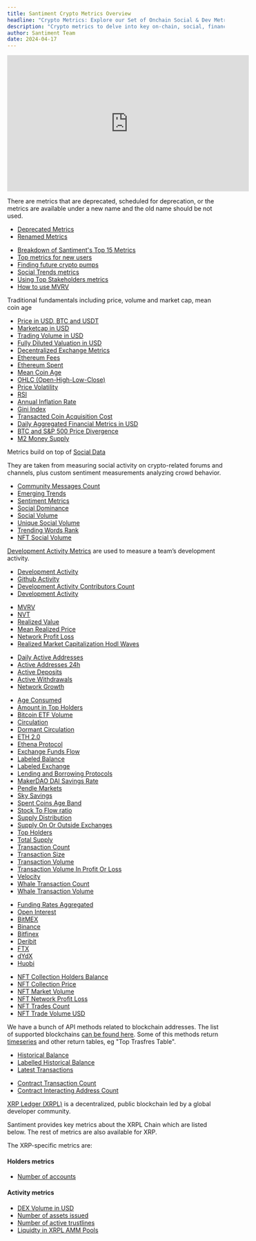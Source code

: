 ```yaml
---
title: Santiment Crypto Metrics Overview
headline: "Crypto Metrics: Explore our Set of Onchain Social & Dev Metrics"
description: "Crypto metrics to delve into key on-chain, social, financial and development data to better understand and navigate the ever-evolving cryptocurrency landscape"
author: Santiment Team
date: 2024-04-17
---
```

<iframe width="560" height="315" src="https://www.youtube.com/embed/FFJB48Z8tfM" frameborder="0" allow="accelerometer; autoplay; encrypted-media; gyroscope; picture-in-picture" allowfullscreen></iframe>

<Resource title="Deprecated and Renamed Metrics">

There are metrics that are deprecated, scheduled for deprecation, or the
metrics are available under a new name and the old name should be not used.

- [Deprecated Metrics](/metrics/deprecated-metrics)
- [Renamed Metrics](/metrics/renamed-metrics)

</Resource>

<Resource title="Video explanations of some metrics">

- [Breakdown of Santiment's Top 15 Metrics](https://www.youtube.com/watch?v=FFJB48Z8tfM)
- [Top metrics for new users](https://www.youtube.com/watch?v=c6q4RsQvA58)
- [Finding future crypto pumps](https://www.youtube.com/watch?v=2UpK0CnzzuE)
- [Social Trends metrics](https://www.youtube.com/watch?v=p60ZlNes8WEo)
- [Using Top Stakeholders metrics](https://www.youtube.com/watch?v=lLyd8GzPixY)
- [How to use MVRV](https://www.youtube.com/watch?v=vbYQLNJ40yw)

</Resource>

<Resource title="Financial">

Traditional fundamentals including price, volume and market cap, mean coin age

- [Price in USD, BTC and USDT](/metrics/price)
- [Marketcap in USD](/metrics/marketcap)
- [Trading Volume in USD](/metrics/trading-volume)
- [Fully Diluted Valuation in USD](/metrics/fully-diluted-valuation)
- [Decentralized Exchange Metrics](/metrics/decentralized-exchange-metrics)
- [Ethereum Fees](/metrics/ethereum-fees)
- [Ethereum Spent](/metrics/ethereum-spent)
- [Mean Coin Age](/metrics/mean-coin-age)
- [OHLC (Open-High-Low-Close)](/metrics/price/#ohlc)
- [Price Volatility](/metrics/price-volatility)
- [RSI](/metrics/rsi)
- [Annual Inflation Rate](/metrics/annual-inflation-rate)
- [Gini Index](/metrics/gini-index)
- [Transacted Coin Acquisition Cost](/metrics/transacted-coin-acquisition-cost)
- [Daily Aggregated Financial Metrics in USD](/metrics/daily-aggregated-financial-metrics)
- [BTC and S&P 500 Price Divergence](/metrics/btc-snp-price-divergence)
- [M2 Money Supply](/metrics/m2-money-supply)

</Resource>

<Resource title="Social/Sentiment">

Metrics build on top of [Social Data](/metrics/details/social-data)

They are taken from measuring social activity on crypto-related forums and
channels, plus custom sentiment measurements analyzing crowd behavior.

- [Community Messages Count](/metrics/community-messages-count)
- [Emerging Trends](/metrics/emerging-trends)
- [Sentiment Metrics](/metrics/sentiment-metrics)
- [Social Dominance](/metrics/social-dominance)
- [Social Volume](/metrics/social-volume)
- [Unique Social Volume](/metrics/unique-social-volume)
- [Trending Words Rank](/metrics/trending-words-rank)
- [NFT Social Volume](/metrics/nft-social-volume)


</Resource>

<Resource title="Development">

[Development Activity Metrics](/metrics/development-activity) are used to measure a team’s development activity.

- [Development Activity](/metrics/development-activity/development-activity)
- [Github Activity](/metrics/development-activity/github-activity)
- [Development Activity Contributors Count](/metrics/development-activity/development-activity-contributors-count)
- [Development Activity](/metrics/development-activity/development-activity-contributors-count)

</Resource>

<Resource title="Network Value (On-Chain)">

- [MVRV](/metrics/mvrv)
- [NVT](/metrics/nvt)
- [Realized Value](/metrics/realized-value)
- [Mean Realized Price](/metrics/mean-realized-price)
- [Network Profit Loss](/metrics/network-profit-loss)
- [Realized Market Capitalization Hodl Waves](/metrics/realized-market-capitalization-hodl-waves)

</Resource>

<Resource title="Network Activity (On-Chain)">

- [Daily Active Addresses](/metrics/daily-active-addresses)
- [Active Addresses 24h](/metrics/active-addresses-24h)
- [Active Deposits](/metrics/active-deposits)
- [Active Withdrawals](/metrics/active-withdrawals)
- [Network Growth](/metrics/network-growth)

</Resource>

<Resource title="Other On-Chain">

- [Age Consumed](/metrics/age-consumed)
- [Amount in Top Holders](/metrics/amount-in-top-holders)
- [Bitcoin ETF Volume](/metrics/bitcoin-etf-volume)
- [Circulation](/metrics/circulation)
- [Dormant Circulation](/metrics/dormant-circulation)
- [ETH 2.0](/metrics/eth-2)
- [Ethena Protocol](/metrics/ethena-protocol)
- [Exchange Funds Flow](/metrics/exchange-funds-flow)
- [Labeled Balance](/metrics/labeled-balance)
- [Labeled Exchange](/metrics/labeled-exchange)
- [Lending and Borrowing Protocols](/metrics/lending-and-borrowing-protocols)
- [MakerDAO DAI Savings Rate](/metrics/makerdao-dai-savings-rate)
- [Pendle Markets](/metrics/pendle-markets)
- [Sky Savings](/metrics/sky-savings)
- [Spent Coins Age Band](/metrics/spent-coins-age-band)
- [Stock To Flow ratio](/metrics/stock-to-flow)
- [Supply Distribution](/metrics/supply-distribution)
- [Supply On Or Outside Exchanges](/metrics/supply-on-or-outside-exchanges)
- [Top Holders](/metrics/top-holders)
- [Total Supply](/metrics/total-supply)
- [Transaction Count](/metrics/transaction-count)
- [Transaction Size](/metrics/transaction-size)
- [Transaction Volume](/metrics/transaction-volume)
- [Transaction Volume In Profit Or Loss](/metrics/transaction-volume-in-profit-or-loss)
- [Velocity](/metrics/velocity)
- [Whale Transaction Count](/metrics/whale-transaction-count)
- [Whale Transaction Volume](/metrics/whale-transaction-volume)

</Resource>

<Resource title="Derivatives">

- [Funding Rates Aggregated](/metrics/funding-rates-aggregated)
- [Open Interest](/metrics/open-interest)
- [BitMEX](/metrics/bitmex-derivatives)
- [Binance](/metrics/binance-derivatives)
- [Bitfinex](/metrics/bitfinex-derivatives)
- [Deribit](/metrics/deribit-derivatives)
- [FTX](/metrics/ftx-derivatives)
- [dYdX](/metrics/dydx-derivatives)
- [Huobi](/metrics/huobi-derivatives)

</Resource>

<Resource title="NFT">

- [NFT Collection Holders Balance](/metrics/nft-collection-holders-balance)
- [NFT Collection Price](/metrics/nft-collection-price)
- [NFT Market Volume](/metrics/nft-market-volume)
- [NFT Network Profit Loss](/metrics/nft-network-profit-loss)
- [NFT Trades Count](/metrics/nft-trades-count)
- [NFT Trade Volume USD](/metrics/nft-trade-volume-usd)

</Resource>

<Resource title="Blockchain Address Metrics">

We have a bunch of API methods related to blockchain addresses.
The list of supported blockchains [can be found here](/sanapi/supported-blockchains/).
Some of this methods return [timeseries](/sanapi/metrics/#timeseriesdata) and other return tables, eg "Top Trasfres Table".

- [Historical Balance](/metrics/historical-balance)
- [Labelled Historical Balance](/metrics/labelled-historical-balance)
- [Latest Transactions](/metrics/latest-transactions)
<!-- re-add after rework -->
<!-- - [Top Transfers](/metrics/top-transfers) -->
- [Contract Transaction Count](/metrics/contract-transactions-count)
- [Contract Interacting Address Count](/metrics/contract-interacting-address-count)

</Resource>

<Resource title="XRPL Metrics">

[XRP Ledger (XRPL)](https://xrpl.org/) is a decentralized, public blockchain led by a global developer community.

Santiment provides key metrics about the XRPL Chain which are listed below.
The rest of metrics are also available for XRP.

The XRP-specific metrics are:

#### Holders metrics
- [Number of accounts](/metrics/xrpl-metrics/number-of-accounts)

#### Activity metrics
- [DEX Volume in USD](/metrics/xrpl-metrics/dex-volume)
- [Number of assets issued](/metrics/xrpl-metrics/assets-issued)
- [Number of active trustlines](/metrics/xrpl-metrics/trustline-count)
- [Liquidty in XRPL AMM Pools](/metrics/xrpl-metrics/liquidity-amm-pools)

</Resource>
